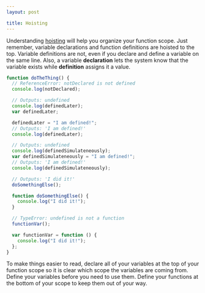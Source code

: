 ```yaml
---
layout: post

title: Hoisting
---
```


Understanding [hoisting](https://developer.mozilla.org/en-US/docs/Web/JavaScript/Reference/Statements/var#var_hoisting) will help you organize your function scope. Just remember, variable declarations and function definitions are hoisted to the top. Variable definitions are not, even if you declare and define a variable on the same line. Also, a variable **declaration** lets the system know that the variable exists while **definition** assigns it a value.

```javascript
function doTheThing() {
  // ReferenceError: notDeclared is not defined
  console.log(notDeclared);

  // Outputs: undefined
  console.log(definedLater);
  var definedLater;

  definedLater = "I am defined!";
  // Outputs: 'I am defined!'
  console.log(definedLater);

  // Outputs: undefined
  console.log(definedSimulateneously);
  var definedSimulateneously = "I am defined!";
  // Outputs: 'I am defined!'
  console.log(definedSimulateneously);

  // Outputs: 'I did it!'
  doSomethingElse();

  function doSomethingElse() {
    console.log("I did it!");
  }

  // TypeError: undefined is not a function
  functionVar();

  var functionVar = function () {
    console.log("I did it!");
  };
}
```

To make things easier to read, declare all of your variables at the top of your function scope so it is clear which scope the variables are coming from. Define your variables before you need to use them. Define your functions at the bottom of your scope to keep them out of your way.
